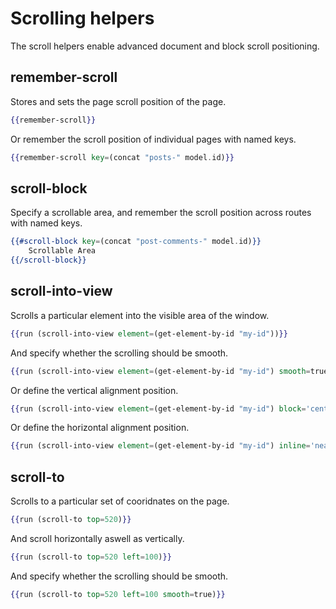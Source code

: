 # Scrolling helpers

The scroll helpers enable advanced document and block scroll positioning.

## remember-scroll

Stores and sets the page scroll position of the page.

```handlebars
{{remember-scroll}}
```

Or remember the scroll position of individual pages with named keys.

```handlebars
{{remember-scroll key=(concat "posts-" model.id)}}
```

## scroll-block

Specify a scrollable area, and remember the scroll position across routes with named keys.

```handlebars
{{#scroll-block key=(concat "post-comments-" model.id)}}
	Scrollable Area
{{/scroll-block}}
```

## scroll-into-view

Scrolls a particular element into the visible area of the window.

```handlebars
{{run (scroll-into-view element=(get-element-by-id "my-id"))}}
```

And specify whether the scrolling should be smooth.

```handlebars
{{run (scroll-into-view element=(get-element-by-id "my-id") smooth=true)}}
```

Or define the vertical alignment position.

```handlebars
{{run (scroll-into-view element=(get-element-by-id "my-id") block='center')}}
```

Or define the horizontal alignment position.

```handlebars
{{run (scroll-into-view element=(get-element-by-id "my-id") inline='nearest')}}
```

## scroll-to

Scrolls to a particular set of cooridnates on the page.

```handlebars
{{run (scroll-to top=520)}}
```

And scroll horizontally aswell as vertically.

```handlebars
{{run (scroll-to top=520 left=100)}}
```

And specify whether the scrolling should be smooth.

```handlebars
{{run (scroll-to top=520 left=100 smooth=true)}}
```
